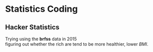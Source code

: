# Statistics Coding
Hacker Statistics <br>
----
Trying using the **brfss** data in 2015<br>
figuring out whether the rich are tend to be more healthier, lower _BMI_.
